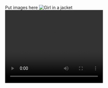 Put images here
<img src="Seattle Academy" alt="Girl in a jacket">
<video width="320" height="240" controls>
  <source src="movie.mp4" type="video/mp4">
  Your browser does not support the video tag.
</video>
